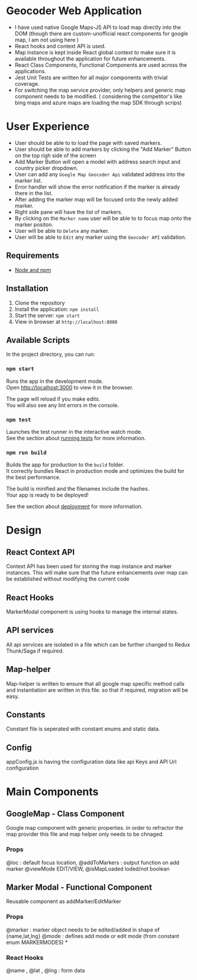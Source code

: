 # Geocoder Web Application

* I have used native Google Maps-JS API to load map directly into the DOM (though there are custom-unofficial react components for google map, I am not using here )
* React hooks and context API is used.
* Map instance is kept inside React global context to make sure it is available throughout the application for future enhancements.
* React Class Components, Functional Components are used across the applications.
* Jest Unit Tests are written for all major components with trivial coverage.
* For switching the map service provider, only helpers and generic map component needs to be modified. ( considering the competitor's like bing maps and azure maps are loading the map SDK through scrips)

# User Experience

* User should be able to to load the page with saved markers.
* User should be able to add markers by clicking the "Add Marker" Button on the top righ side of the screen 
* Add Marker Button will open a model with address search input and country picker dropdown.
* User can add any `Google Map Geocoder Api` validated address into the marker list.
* Error handler will show the error notification if the marker is already there in the list.
* After adding the marker map will be focused onto the newly added marker.
* Right side pane will have the list of markers.
* By clicking on the `Marker name` user will be able to to focus map onto the marker positon.
* User will be able to `Delete` any marker.
* User will be able to `Edit` any marker using the `Geocoder API` validation.
<!-- # Note fixed 
> Google map will show popup "This page can't load Google Maps correctly." because of the google map API developer trial plan limitations. -->

## Requirements

- [Node and npm](http://nodejs.org)

## Installation

1. Clone the repository
2. Install the application: `npm install`
3. Start the server: `npm start`
4. View in browser at `http://localhost:8080`

## Available Scripts

In the project directory, you can run:

### `npm start`

Runs the app in the development mode.<br>
Open [http://localhost:3000](http://localhost:3000) to view it in the browser.

The page will reload if you make edits.<br>
You will also see any lint errors in the console.

### `npm test`

Launches the test runner in the interactive watch mode.<br>
See the section about [running tests](https://facebook.github.io/create-react-app/docs/running-tests) for more information.

### `npm run build`

Builds the app for production to the `build` folder.<br>
It correctly bundles React in production mode and optimizes the build for the best performance.

The build is minified and the filenames include the hashes.<br>
Your app is ready to be deployed!

See the section about [deployment](https://facebook.github.io/create-react-app/docs/deployment) for more information.

# Design

## React Context API

Context API has been used for storing the map instance and marker instances.
This will make sure that the future enhancements over map can be established without modifying the current code

## React Hooks

MarkerModal component is using hooks to manage the internal states.

## API services

All api services are isolated in a file which can be further changed to Redux Thunk/Saga if required.

## Map-helper

Map-helper is written to ensure that all google map specific method calls and instantiation are written in this file. so that if required, migration will be easy.

## Constants

Constant file is seperated with constant enums and static data.

## Config

appConfig.js is having the configuration data like api Keys and API Url configuration

# Main Components

## GoogleMap - Class Component

Google map component with generic properties. in order to refractor the map provider this file and map helper only needs to be chnaged.

### Props

@loc : default focus location,
@addToMarkers : output function on add marker
@viewMode EDIT/VIEW,
@isMapLoaded loded/not boolean

## Marker Modal - Functional Component

Reusable component as addMarker/EditMarker

### Props

@marker : marker object needs to be edited/added in shape of {name,lat,lng}
@mode : defines add mode or edit mode (from constant enum MARKERMODES) \*

### React Hooks

@name ,
@lat ,
@lng : form data
 
